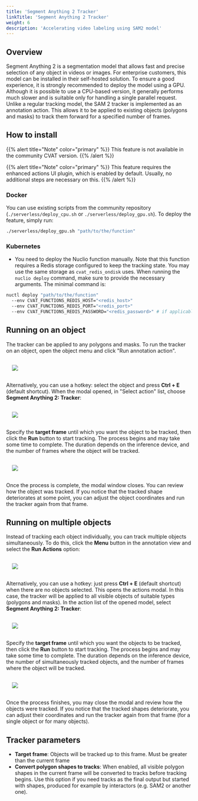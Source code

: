 ```yaml
---
title: 'Segment Anything 2 Tracker'
linkTitle: 'Segment Anything 2 Tracker'
weight: 6
description: 'Accelerating video labeling using SAM2 model'
---
```


## Overview

Segment Anything 2 is a segmentation model that allows fast and precise selection of any object in videos or images.
For enterprise customers, this model can be installed in their self-hosted solution. To ensure a good experience,
it is strongly recommended to deploy the model using a GPU. Although it is possible to use a CPU-based version,
it generally performs much slower and is suitable only for handling a single parallel request. Unlike a regular
tracking model, the SAM 2 tracker is implemented as an annotation action. This allows it to be applied to existing
objects (polygons and masks) to track them forward for a specified number of frames.

## How to install

{{% alert title="Note" color="primary" %}}
This feature is not available in the community CVAT version.
{{% /alert %}}

{{% alert title="Note" color="primary" %}}
This feature requires the enhanced actions UI plugin, which is enabled by default.
Usually, no additional steps are necessary on this.
{{% /alert %}}

### Docker

You can use existing scripts from the community repository
(`./serverless/deploy_cpu.sh` or `./serverless/deploy_gpu.sh`).
To deploy the feature, simply run:

```sh
./serverless/deploy_gpu.sh "path/to/the/function"
```

### Kubernetes

- You need to deploy the Nuclio function manually.
Note that this function requires a Redis storage configured to keep the tracking state.
You may use the same storage as `cvat_redis_ondisk` uses.
When running the `nuclio deploy` command, make sure to provide the necessary arguments.
The minimal command is:

```sh
nuctl deploy "path/to/the/function"
  --env CVAT_FUNCTIONS_REDIS_HOST="<redis_host>"
  --env CVAT_FUNCTIONS_REDIS_PORT="<redis_port>"
  --env CVAT_FUNCTIONS_REDIS_PASSWORD="<redis_password>" # if applicable
```

## Running on an object

The tracker can be applied to any polygons and masks. To run the tracker on an object, open the object menu and click
"Run annotation action".

<img src="/images/sam2_tracker_run_shape_action.png" style="max-width: 200px; padding: 16px;">

Alternatively, you can use a hotkey: select the object and press **Ctrl + E** (default shortcut).
When the modal opened, in "Select action" list, choose **Segment Anything 2: Tracker**:

<img src="/images/sam2_tracker_run_shape_action_modal.png" style="max-width: 500px; padding: 16px;">

Specify the **target frame** until which you want the object to be tracked,
then click the **Run** button to start tracking. The process begins and may take some time to complete.
The duration depends on the inference device, and the number of frames where the object will be tracked.

<img src="/images/sam2_tracker_run_shape_action_modal_progress.png" style="max-width: 500px; padding: 16px;">

Once the process is complete, the modal window closes. You can review how the object was tracked.
If you notice that the tracked shape deteriorates at some point,
you can adjust the object coordinates and run the tracker again from that frame.

## Running on multiple objects

Instead of tracking each object individually, you can track multiple objects
simultaneously. To do this, click the **Menu** button in the annotation view and select the **Run Actions** option:

<img src="/images/sam2_tracker_run_action.png" style="max-width: 200px; padding: 16px;">

Alternatively, you can use a hotkey: just press **Ctrl + E** (default shortcut) when there are no objects selected.
This opens the actions modal. In this case, the tracker will be applied to all visible objects of suitable types
(polygons and masks). In the action list of the opened model, select **Segment Anything 2: Tracker**:

<img src="/images/sam2_tracker_run_action_modal.png" style="max-width: 500px; padding: 16px;">

Specify the **target frame** until which you want the objects to be tracked,
then click the **Run** button to start tracking. The process begins and may take some time to complete.
The duration depends on the inference device, the number of simultaneously tracked objects,
and the number of frames where the object will be tracked.

<img src="/images/sam2_tracker_run_action_modal_progress.png" style="max-width: 500px; padding: 16px;">

Once the process finishes, you may close the modal and review how the objects were tracked.
If you notice that the tracked shapes deteriorate, you can adjust their
coordinates and run the tracker again from that frame (for a single object or for many objects).


## Tracker parameters

- **Target frame**: Objects will be tracked up to this frame. Must be greater than the current frame
- **Convert polygon shapes to tracks**: When enabled, all visible polygon shapes in the current frame will be converted
to tracks before tracking begins. Use this option if you need tracks as the final output but started with shapes,
produced for example by interactors (e.g. SAM2 or another one).

